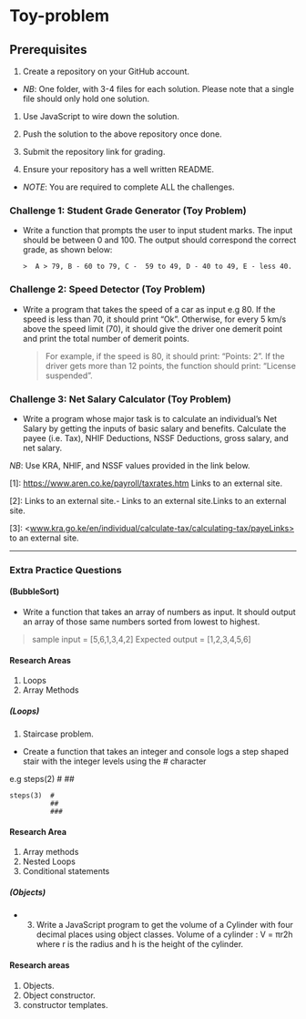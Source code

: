 # Toy-problem

## Prerequisites

 1. Create a repository on your GitHub account.

* *NB*: One folder, with 3-4 files for each solution. Please note that a single file should only hold one solution.

1. Use JavaScript to wire down the solution.

1. Push the solution to the above repository once done.

1. Submit the repository link for grading.

1. Ensure your repository has a well written README.

* *NOTE*: You are required to complete ALL the challenges.

### Challenge 1: Student Grade Generator (Toy Problem)

* Write a function that prompts the user to input student marks. The input should be between 0 and 100. The output should correspond the correct grade, as shown below:

      >  A > 79, B - 60 to 79, C -  59 to 49, D - 40 to 49, E - less 40.

### Challenge 2: Speed Detector (Toy Problem)

* Write a program that takes the speed of a car as input e.g 80. If the speed is less than 70, it should print “Ok”. Otherwise, for every 5 km/s above the speed limit (70), it should give the driver one demerit point and print the total number of demerit points.

   > For example, if the speed is 80, it should print: “Points: 2”. If the driver gets more than 12 points, the function should print: “License suspended”.

### Challenge 3: Net Salary Calculator (Toy Problem)

* Write a program whose major task is to calculate an individual’s Net Salary by getting the inputs of basic salary and benefits. Calculate the payee (i.e. Tax), NHIF Deductions, NSSF Deductions, gross salary, and net salary.

*NB*: Use KRA, NHIF, and NSSF values provided in the link below.

[1]: <https://www.aren.co.ke/payroll/taxrates.htm> Links to an external site.

[2]: Links to an external site.-  Links to an external site.Links to an external site.

[3]:  <www.kra.go.ke/en/individual/calculate-tax/calculating-tax/payeLinks> to an external site.

-----------------------------------------------------------

### Extra Practice Questions

#### (BubbleSort)

* Write a function that takes an array of numbers as input. It should output an array of those same numbers sorted from lowest to highest.

> sample input = [5,6,1,3,4,2]
> Expected output = [1,2,3,4,5,6]

#### Research Areas

1. Loops
2. Array Methods

##### (Loops)

1. Staircase problem.

* Create a function that takes an integer and console logs a step shaped stair with the integer levels using the # character

e.g
    steps(2)  #
              ##

    steps(3)  #
              ##
              ###

#### Research Area

1. Array methods
2. Nested Loops
3. Conditional statements

##### (Objects)

* 3. Write a JavaScript program to get the volume of a Cylinder with four decimal places using object classes.
Volume of a cylinder : V = πr2h where r is the radius and h is the height of the cylinder.

#### Research areas

1. Objects.
2. Object constructor.
3. constructor templates.
